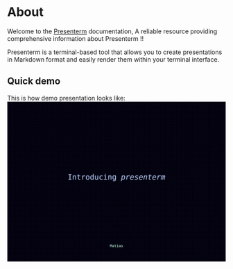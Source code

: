 # About

Welcome to the [Presenterm][github] documentation, A reliable resource
providing comprehensive information about Presenterm !!

Presenterm is a terminal-based tool that allows you to create presentations in
Markdown format and easily render them within your terminal interface.

## Quick demo
This is how demo presentation looks like: 
![demo]


<!-- Links -->
[github]: https://github.com/mfontanini/presenterm/
[demo]: /assets/demo.gif
